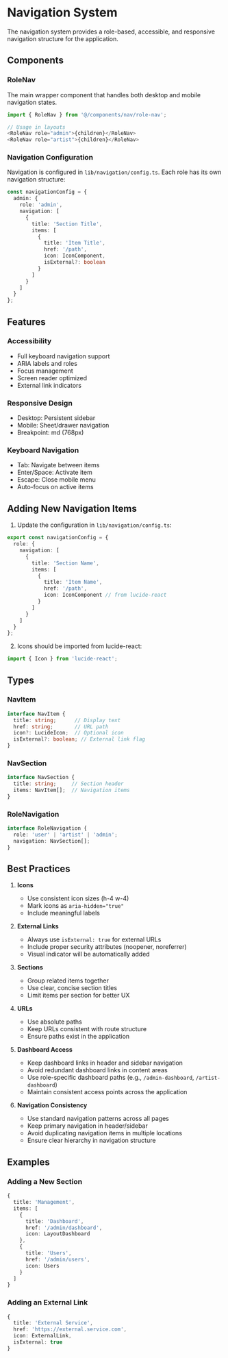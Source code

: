 # Navigation System

The navigation system provides a role-based, accessible, and responsive navigation structure for the application.

## Components

### RoleNav
The main wrapper component that handles both desktop and mobile navigation states.

```typescript
import { RoleNav } from '@/components/nav/role-nav';

// Usage in layouts
<RoleNav role="admin">{children}</RoleNav>
<RoleNav role="artist">{children}</RoleNav>
```

### Navigation Configuration

Navigation is configured in `lib/navigation/config.ts`. Each role has its own navigation structure:

```typescript
const navigationConfig = {
  admin: {
    role: 'admin',
    navigation: [
      {
        title: 'Section Title',
        items: [
          { 
            title: 'Item Title',
            href: '/path',
            icon: IconComponent,
            isExternal?: boolean
          }
        ]
      }
    ]
  }
};
```

## Features

### Accessibility
- Full keyboard navigation support
- ARIA labels and roles
- Focus management
- Screen reader optimized
- External link indicators

### Responsive Design
- Desktop: Persistent sidebar
- Mobile: Sheet/drawer navigation
- Breakpoint: md (768px)

### Keyboard Navigation
- Tab: Navigate between items
- Enter/Space: Activate item
- Escape: Close mobile menu
- Auto-focus on active items

## Adding New Navigation Items

1. Update the configuration in `lib/navigation/config.ts`:

```typescript
export const navigationConfig = {
  role: {
    navigation: [
      {
        title: 'Section Name',
        items: [
          { 
            title: 'Item Name',
            href: '/path',
            icon: IconComponent // from lucide-react
          }
        ]
      }
    ]
  }
};
```

2. Icons should be imported from lucide-react:
```typescript
import { Icon } from 'lucide-react';
```

## Types

### NavItem
```typescript
interface NavItem {
  title: string;      // Display text
  href: string;       // URL path
  icon?: LucideIcon;  // Optional icon
  isExternal?: boolean; // External link flag
}
```

### NavSection
```typescript
interface NavSection {
  title: string;     // Section header
  items: NavItem[];  // Navigation items
}
```

### RoleNavigation
```typescript
interface RoleNavigation {
  role: 'user' | 'artist' | 'admin';
  navigation: NavSection[];
}
```

## Best Practices

1. **Icons**
   - Use consistent icon sizes (h-4 w-4)
   - Mark icons as `aria-hidden="true"`
   - Include meaningful labels

2. **External Links**
   - Always use `isExternal: true` for external URLs
   - Include proper security attributes (noopener, noreferrer)
   - Visual indicator will be automatically added

3. **Sections**
   - Group related items together
   - Use clear, concise section titles
   - Limit items per section for better UX

4. **URLs**
   - Use absolute paths
   - Keep URLs consistent with route structure
   - Ensure paths exist in the application

5. **Dashboard Access**
   - Keep dashboard links in header and sidebar navigation
   - Avoid redundant dashboard links in content areas
   - Use role-specific dashboard paths (e.g., `/admin-dashboard`, `/artist-dashboard`)
   - Maintain consistent access points across the application

6. **Navigation Consistency**
   - Use standard navigation patterns across all pages
   - Keep primary navigation in header/sidebar
   - Avoid duplicating navigation items in multiple locations
   - Ensure clear hierarchy in navigation structure

## Examples

### Adding a New Section
```typescript
{
  title: 'Management',
  items: [
    {
      title: 'Dashboard',
      href: '/admin/dashboard',
      icon: LayoutDashboard
    },
    {
      title: 'Users',
      href: '/admin/users',
      icon: Users
    }
  ]
}
```

### Adding an External Link
```typescript
{
  title: 'External Service',
  href: 'https://external.service.com',
  icon: ExternalLink,
  isExternal: true
}
``` 